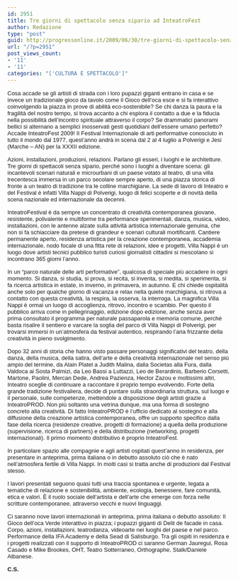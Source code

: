 ```yaml
---
id: 2951
title: Tre giorni di spettacolo senza sipario ad InteatroFest
author: Redazione
type: "post"
guid: http://progressonline.it/2009/06/30/tre-giorni-di-spettacolo-senza-sipario-ad-inteatrofest/
url: "/?p=2951"
post_views_count:
- '11'
- '11'
categories: "['CULTURA E SPETTACOLO']"
---
```


<font face="Tahoma, sans-serif"><font size="2">Cosa accade se gli artisti di strada con i loro pupazzi giganti entrano in casa e se invece un tradizionale gioco da tavolo come il Gioco dell’oca esce e si fa interattivo coinvolgendo la piazza in prove di abilità eco-sostenibile? Se chi danza la paura e la fragilità del nostro tempo, si trova accanto a chi esplora il contatto a due e la fiducia nella possibilità dell’incontro spirituale attraverso il corpo? Se drammatici panorami bellici si alternano a semplici inosservati gesti quotidiani dell’essere umano perfetto? Accade InteatroFest 2009! Il Festival Internazionale di arti performative conosciuto in tutto il mondo dal 1977, quest’anno andrà in scena dal 2 al 4 luglio a Polverigi e Jesi (Marche – AN) per la XXXII edizione. </font></font>

<font face="Tahoma, sans-serif"><font size="2">Azioni, installazioni, produzioni, relazioni. Parlano gli esseri, i luoghi e le architetture. Tre giorni di spettacoli senza sipario, perché sono i luoghi a diventare scena: gli incantevoli scenari naturali e microurbani di un paese votato al teatro, di una villa trecentesca immersa in un parco secolare sempre aperto, di una piazza storica di fronte a un teatro di tradizione tra le colline marchigiane. La sede di lavoro di Inteatro e del Festival è infatti Villa Nappi di Polverigi, luogo di felici scoperte e di novità della scena nazionale ed internazionale da decenni. </font></font>

<font face="Tahoma, sans-serif"><font size="2">InteatroFestival è da sempre un concentrato di creatività contemporanea giovane, resistente, polivalente e multiforme tra performance sperimentali, danza, musica, video, installazioni, con le antenne alzate sulla attività artistica internazionale genuina, che non si fa schiacciare da pretese di grandeur e scenari culturali mortificanti. Cantiere permanente aperto, residenza artistica per la creazione contemporanea, accademia internazionale, nodo focale di una fitta rete di relazioni, idee e progetti, Villa Nappi è un luogo dove artisti tecnici pubblico turisti curiosi giornalisti cittadini si mescolano si incontrano 365 giorni l’anno. </font></font>

<font face="Tahoma, sans-serif"><font size="2">In un “parco naturale delle arti performative”, qualcosa di speciale più accadere in ogni momento. Si danza, si studia, si prova, si recita, si inventa, si medita, si sperimenta, si fa ricerca artistica in estate, in inverno, in primavera, in autunno. E chi chiede ospitalità anche solo per qualche giorno di vacanza e relax nella quiete marchigiana, si ritrova a contatto con questa creatività, la respira, la osserva, la interroga. La magnifica Villa Nappi è ormai un luogo di accoglienza, ritrovo, incontro e scambio. Per questo il pubblico arriva come in pellegrinaggio, edizione dopo edizione, anche senza aver prima consultato il programma per naturale passaparola e memoria comune, perché basta risalire il sentiero e varcare la soglia del parco di Villa Nappi di Polverigi, per trovarsi immersi in un’atmosfera da festival autentico, respirando l’aria frizzante della creatività in pieno svolgimento. </font></font>

<font face="Tahoma, sans-serif"><font size="2">Dopo 32 anni di storia che hanno visto passare personaggi significativi del teatro, della danza, della musica, della satira, dell’arte e della creatività internazionale nel senso più ampio del termine, da Alain Platel a Judith Malina, dalla Societas alla Fura, dalla Valdoca ai Sosta Palmizi, da Leo Bassi a Luttazzi, Leo de Berardinis, Barberio Corsetti, Martone, Paolini, Mercan Dede, Andrea Pazienza, Hector Zazou e moltissimi altri, Inteatro sceglie di continuare a raccontare il proprio tempo evolvendo. Forte della grande tradizione festivaliera, decide di puntare sulla straordinaria struttura, sul luogo e il personale, sulle competenze, mettendole a disposizione degli artisti grazie a InteatroPROD. Non più soltanto una vetrina dunque, ma una forma di sostegno concreto alla creatività. Di fatto InteatroPROD è l’ufficio dedicato al sostegno e alla diffusione della creazione artistica contemporanea, offre un supporto specifico dalla fase della ricerca (residenze creative, progetti di formazione) a quella della produzione (supervisione, ricerca di partners) e della distribuzione (networking, progetti internazionali). Il primo momento distributivo è proprio InteatroFest.</font></font>

<font face="Tahoma, sans-serif"><font size="2">In particolare spazio alle compagnie e agli artisti ospitati quest’anno in residenza, per presentare in anteprima, prima italiana o in debutto assoluto ciò che è nato nell’atmosfera fertile di Villa Nappi. In molti casi si tratta anche di produzioni dal Festival stesso. </font></font>

<font face="Tahoma, sans-serif"><font size="2">I lavori presentati seguono quasi tutti una traccia spontanea e urgente, legata a tematiche di relazione e sostenibilità, ambiente, ecologia, benessere, fare comunità, etica e valori. È il ruolo sociale dell’artista e dell’arte che emerge con forza nelle scritture contemporanee, attraverso vecchi e nuovi linguaggi. </font></font>

<font face="Tahoma, sans-serif"><font size="2">Ci saranno nove lavori internazionali in anteprima, prima italiana o debutto assoluto: Il Gioco dell’oca Verde interattivo in piazza; i pupazzi giganti di Delit de facade in casa. Corpo, azioni, installazioni, teatrodanza, videoarte nei luoghi del paese e nel parco. Performance della IFA Academy e della Sead di Salisburgo. Tra gli ospiti in residenza e i progetti realizzati con il supporto di InteatroPROD ci saranno German Jauregui, Rosa Casado e Mike Brookes, OHT, Teatro Sotterraneo, Orthographe, Stalk/Daniele Albanese.</font></font>

<font face="Tahoma, sans-serif"><font size="2">**C.S.**</font></font>